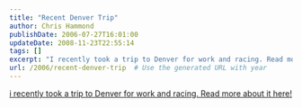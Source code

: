 ```yaml
---
title: "Recent Denver Trip"
author: Chris Hammond
publishDate: 2006-07-27T16:01:00
updateDate: 2008-11-23T22:55:14
tags: []
excerpt: "I recently took a trip to Denver for work and racing. Read more about it..."
url: /2006/recent-denver-trip  # Use the generated URL with year
---
```

<p><a target="_blank" href="https://www.chrishammond.com/tabid/54/itemid/540/my-denver-experience">i recently took a trip to Denver for work and racing. Read more about it here!</a></p>
